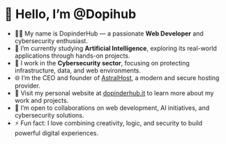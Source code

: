 # 👋 Hello, I’m @Dopihub

- 🧑‍💻 My name is DopinderHub — a passionate **Web Developer** and cybersecurity enthusiast.
- 🧠 I’m currently studying **Artificial Intelligence**, exploring its real-world applications through hands-on projects.
- 🔐 I work in the **Cybersecurity sector**, focusing on protecting infrastructure, data, and web environments.
- 🌐 I’m the CEO and founder of [AstralHost](https://astralhost.cloud), a modern and secure hosting provider.
- 💼 Visit my personal website at [dopinderhub.it](https://dopinderhub.it) to learn more about my work and projects.
- 🤝 I’m open to collaborations on web development, AI initiatives, and cybersecurity solutions.
- ⚡ Fun fact: I love combining creativity, logic, and security to build powerful digital experiences.


